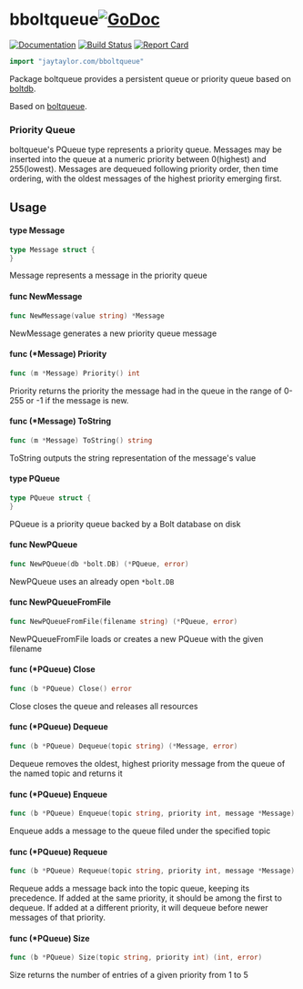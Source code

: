 # bboltqueue[![GoDoc](https://godoc.org/jaytaylor.com/bboltqueue?status.svg)](https://godoc.org/jaytaylor.com/bboltqueue)

[![Documentation](https://godoc.org/github.com/jaytaylor/bboltqueue?status.svg)](https://godoc.org/github.com/jaytaylor/bboltqueue)
[![Build Status](https://travis-ci.org/jaytaylor/bboltqueue.svg?branch=master)](https://travis-ci.org/jaytaylor/bboltqueue)
[![Report Card](https://goreportcard.com/badge/github.com/jaytaylor/bboltqueue)](https://goreportcard.com/report/github.com/jaytaylor/bboltqueue)


```go
import "jaytaylor.com/bboltqueue"
```

Package boltqueue provides a persistent queue or priority queue based on [boltdb](https://github.com/coreos/bbolt).

Based on [boltqueue](https://github.com/flowchartsman/boltqueue).


### Priority Queue

boltqueue's PQueue type represents a priority queue. Messages may be inserted
into the queue at a numeric priority between 0(highest) and 255(lowest).
Messages are dequeued following priority order, then time ordering, with the
oldest messages of the highest priority emerging first.

## Usage

#### type Message

```go
type Message struct {
}
```

Message represents a message in the priority queue

#### func  NewMessage

```go
func NewMessage(value string) *Message
```
NewMessage generates a new priority queue message

#### func (*Message) Priority

```go
func (m *Message) Priority() int
```
Priority returns the priority the message had in the queue in the range of 0-255
or -1 if the message is new.

#### func (*Message) ToString

```go
func (m *Message) ToString() string
```
ToString outputs the string representation of the message's value

#### type PQueue

```go
type PQueue struct {
}
```

PQueue is a priority queue backed by a Bolt database on disk

#### func NewPQueue

```go
func NewPQueue(db *bolt.DB) (*PQueue, error)
```
NewPQueue uses an already open `*bolt.DB`

#### func NewPQueueFromFile

```go
func NewPQueueFromFile(filename string) (*PQueue, error)
```
NewPQueueFromFile loads or creates a new PQueue with the given filename

#### func (*PQueue) Close

```go
func (b *PQueue) Close() error
```
Close closes the queue and releases all resources

#### func (*PQueue) Dequeue

```go
func (b *PQueue) Dequeue(topic string) (*Message, error)
```
Dequeue removes the oldest, highest priority message from the queue of the named
topic and returns it

#### func (*PQueue) Enqueue

```go
func (b *PQueue) Enqueue(topic string, priority int, message *Message) error
```
Enqueue adds a message to the queue filed under the specified topic

#### func (*PQueue) Requeue

```go
func (b *PQueue) Requeue(topic string, priority int, message *Message) error
```
Requeue adds a message back into the topic queue, keeping its precedence. If
added at the same priority, it should be among the first to dequeue. If added at
a different priority, it will dequeue before newer messages of that priority.

#### func (*PQueue) Size

```go
func (b *PQueue) Size(topic string, priority int) (int, error)
```
Size returns the number of entries of a given priority from 1 to 5
